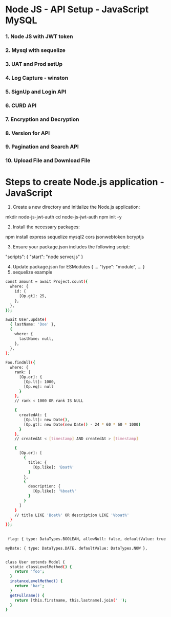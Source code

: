 # Node JS  - API Setup - JavaScript MySQL

### 1. Node JS with JWT token
### 2. Mysql with sequelize
### 3. UAT and Prod setUp
### 4. Log Capture - winston
### 5. SignUp and Login API
### 6. CURD API
### 7. Encryption and Decryption
### 8. Version for API
### 9. Pagination and Search API
### 10. Upload File and Download File

# Steps to create Node.js application - JavaScript

1. Create a new directory and initialize the Node.js application:

mkdir node-js-jwt-auth
cd node-js-jwt-auth
npm init -y

2. Install the necessary packages:

npm install express sequelize mysql2 cors jsonwebtoken bcryptjs

3. Ensure your package.json includes the following script:

"scripts": {
  "start": "node server.js"
}

4. Update package.json for ESModules
{
  ...
  "type": "module",
  ...
}
5. sequelize example
```sh
const amount = await Project.count({
  where: {
    id: {
      [Op.gt]: 25,
    },
  },
});

await User.update(
  { lastName: 'Doe' },
  {
    where: {
      lastName: null,
    },
  },
);
  
Foo.findAll({
  where: {
    rank: {
      [Op.or]: {
        [Op.lt]: 1000,
        [Op.eq]: null
      }
    },
    // rank < 1000 OR rank IS NULL

    {
      createdAt: {
        [Op.lt]: new Date(),
        [Op.gt]: new Date(new Date() - 24 * 60 * 60 * 1000)
      }
    },
    // createdAt < [timestamp] AND createdAt > [timestamp]

    {
      [Op.or]: [
        {
          title: {
            [Op.like]: 'Boat%'
          }
        },
        {
          description: {
            [Op.like]: '%boat%'
          }
        }
      ]
    }
    // title LIKE 'Boat%' OR description LIKE '%boat%'
  }
});
 
 
 flag: { type: DataTypes.BOOLEAN, allowNull: false, defaultValue: true },

myDate: { type: DataTypes.DATE, defaultValue: DataTypes.NOW },


class User extends Model {
  static classLevelMethod() {
    return 'foo';
  }
  instanceLevelMethod() {
    return 'bar';
  }
  getFullname() {
    return [this.firstname, this.lastname].join(' ');
  }
}
```



